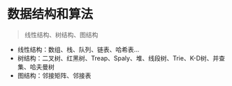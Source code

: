 # 数据结构和算法
> 线性结构、树结构、图结构
* 线性结构：数组、栈、队列、链表、哈希表...
* 树结构：二叉树、红黑树、Treap、Spaly、堆、线段树、Trie、K-D树、并查集、哈夫曼树
* 图结构：邻接矩阵、邻接表

